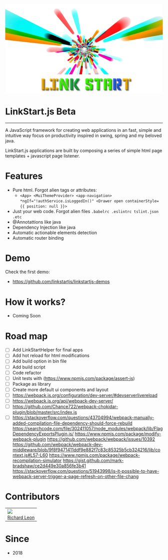
![logo](https://raw.githubusercontent.com/jrichardsz/static_resources/master/linkstart/linkstart-533X300.png)


# LinkStart.js Beta
---

A JavaScript framework for creating web applications in an fast, simple and intuitive way focus on productivity inspired in swing, spring and my beloved java.

LinkStart.js applications are built by composing a series of simple html page templates + javascript page listener.

# Features

- Pure html. Forgot alien tags or attributes:
  - `<App> <MuiThemeProvider> <app-navigation> *ngIf="!authService.isLoggedIn()" <Drawer open containerStyle={{ position: null }}>`
- Just your web code. Forgot alien files `.babelrc .eslintrc tslint.json .etc`
- @Annotattions like java
- Dependency Injection like java
- Automatic actionable elements detection
- Automatic router binding

# Demo

Check the first demo:

- https://github.com/linkstartjs/linkstartjs-demos

# How it works?

- Coming Soon


# Road map

- [ ] Add LinkStartHelper for final apps
- [ ] Add hot reload for html modifications
- [ ] Add build option in bin file
- [ ] Add build script
- [ ] Code refactor
- [ ] Unit tests with (https://www.npmjs.com/package/assert-js)
- [ ] Package as library
- [ ] Create more default ui components and layout
- [ ] https://webpack.js.org/configuration/dev-server/#devserverlivereload
- [ ] https://webpack.js.org/api/webpack-dev-server/
- [ ] https://github.com/Chance722/webpack-chokidar-plugin/blob/master/src/index.js
- [ ] https://stackoverflow.com/questions/43704994/webpack-manually-added-compilation-file-dependency-should-force-rebuild
https://searchcode.com/file/302411057/node_modules/webpack/lib/FlagDependencyExportsPlugin.js/
https://www.npmjs.com/package/modify-webpack-plugin
https://github.com/webpack/webpack/issues/10392
https://github.com/webpack/webpack-dev-middleware/blob/9f8f9471411ddf9e882f7c83c85325b5cb324216/lib/context.js#L57-L60
https://www.npmjs.com/package/webpack-recompilation-simulator
https://gist.github.com/mark-bradshaw/ce2d449e30a856fe3b41
https://stackoverflow.com/questions/51943998/is-it-possible-to-have-webpack-server-trigger-a-page-refresh-on-other-file-chang

# Contributors

<table>
  <tbody>
    <td>
      <img src="https://avatars0.githubusercontent.com/u/3322836?s=460&v=4" width="100px;"/>
      <br />
      <label><a href="http://jrichardsz.github.io/">Richard Leon</a></label>
      <br />
    </td>    
  </tbody>
</table>

# Since
- 2018
